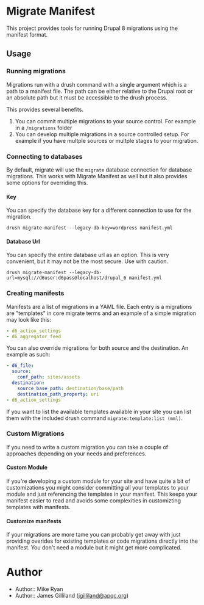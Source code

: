 # Migrate Manifest

This project provides tools for running Drupal 8 migrations using the manifest
format.

## Usage

### Running migrations

Migrations run with a drush command with a single argument which is a path to a manifest file. The path can be either relative to the Drupal root or an absolute path but it must be accessible to the drush process.

This provides several benefits.

1) You can commit multiple migrations to your source control. For example in a `/migrations` folder
2) You can develop multiple migrations in a source controlled setup. For example if you have multple sources or multple stages to your migration.

### Connecting to databases

By default, migrate will use the `migrate` database connection for database migrations. This works with Migrate Manifest as well but it also provides some options for overriding this.

#### Key
You can specify the database key for a different connection to use for the migration.
```shell
drush migrate-manifest --legacy-db-key=wordpress manifest.yml
```

#### Database Url
You can specify the entire database url as an option. This is very convenient, but it may not be the most secure. Use with caution.
```shell
drush migrate-manifest --legacy-db-url=mysql://d6user:d6pass@localhost/drupal_6 manifest.yml
```

### Creating manifests
Manifests are a list of migrations in a YAML file. Each entry is a migrations are "templates" in core migrate terms and an example of a simple migration may look like this:

````yaml
- d6_action_settings
- d6_aggregator_feed
````

You can also override migrations for both source and the destination. An example as such:

````yaml
- d6_file:
  source:
    conf_path: sites/assets
  destination:
    source_base_path: destination/base/path
    destination_path_property: uri
- d6_action_settings
````

If you want to list the available templates available in your site you can list them with the included drush command `migrate:template:list (mml)`.


### Custom Migrations

If you need to write a custom migration you can take a couple of approaches depending on your needs and preferences.

#### Custom Module
If you're developing a custom module for your site and have quite a bit of customizations you might consider committing all your templates to your module and just referencing the templates in your manifest. This keeps your manifest easier to read and avoids some complexities in customizting templates with manifests.

#### Customize manifests
If your migrations are more tame you can probably get away with just providing overides for existing templates or code migrations directly into the manifest. You don't need a module but it might get more complicated.

# Author

- Author:: Mike Ryan
- Author:: James Gilliland (<jgilliland@apqc.org>)
